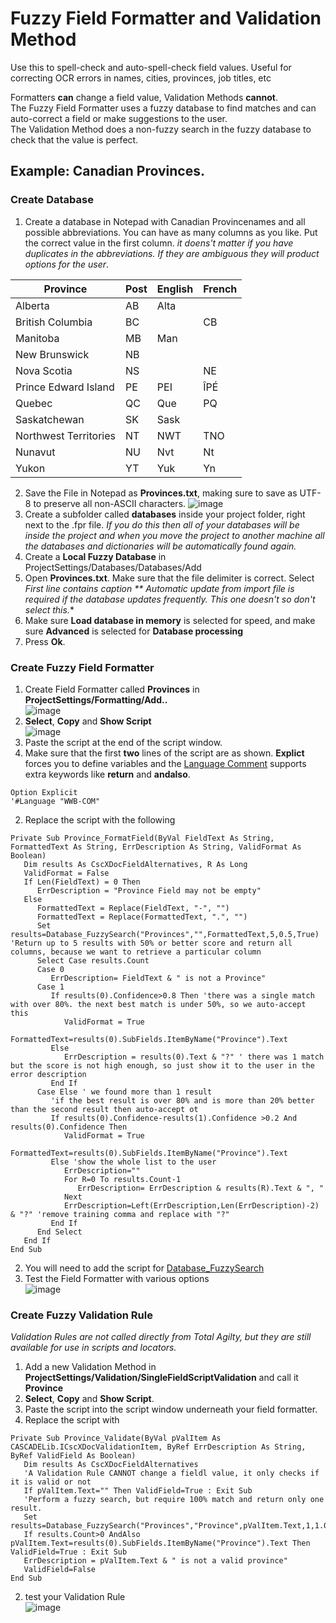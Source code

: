 # Fuzzy Field Formatter and Validation Method

Use this to spell-check and auto-spell-check field values. Useful for correcting OCR errors in names, cities, provinces, job titles, etc

Formatters **can** change a field value, Validation Methods **cannot**.    
The Fuzzy Field Formatter uses a fuzzy database to find matches and can auto-correct a field or make suggestions to the user.  
The Validation Method does a non-fuzzy search in the fuzzy database to check that the value is perfect.

## Example: Canadian Provinces.

### Create Database
1. Create a database in Notepad with Canadian Provincenames and all possible abbreviations. You can have as many columns as you like. Put the correct value in the first column. *it doens't matter if you have duplicates in the abbreviations. If they are ambiguous they will product options for the user*.

Province|Post|English|French
--------|----|--|--
Alberta|AB|Alta|
British Columbia|BC||CB
Manitoba|MB|Man|
New Brunswick|NB||
Nova Scotia|NS||NE
Prince Edward Island|PE|PEI|ÎPÉ
Quebec|QC|Que|PQ
Saskatchewan|SK|Sask|
Northwest Territories|NT|NWT|TNO
Nunavut|NU|Nvt|Nt
Yukon|YT|Yuk|Yn
2. Save the File in Notepad as **Provinces.txt**, making sure to save as UTF-8 to preserve all non-ASCII characters.
![image](https://user-images.githubusercontent.com/47416964/76402246-713e5f00-6383-11ea-9d7e-59e559953926.png)
2. Create a subfolder called **databases** inside your project folder, right next to the .fpr file. *If you do this then all of your databases will be inside the project and when you move the project to another machine all the databases and dictionaries will be automatically found again.*
1. Create a **Local Fuzzy Database** in ProjectSettings/Databases/Databases/Add
1. Open **Provinces.txt**. Make sure that the file delimiter is correct. Select **First line contains caption*
** *Automatic update from import file* is required if the database updates frequently. This one doesn't so don't select this.**
1. Make sure **Load database in memory** is selected for speed, and make sure **Advanced** is selected for **Database processing**
1. Press **Ok**.
### Create Fuzzy Field Formatter
1. Create Field Formatter called **Provinces** in **ProjectSettings/Formatting/Add..**  
    ![image](https://user-images.githubusercontent.com/47416964/76403678-8c11d300-6385-11ea-92ba-446a5ea5be9f.png)
1. **Select**, **Copy** and **Show Script**  
    ![image](https://user-images.githubusercontent.com/47416964/76403778-b82d5400-6385-11ea-98fe-e61151a44dad.png)
1. Paste the script at the end of the script window.
1. Make sure that the first **two** lines of the script are as shown. **Explict** forces you to define variables and the  [Language Comment](https://www.winwrap.com/web2/basic/#!/ref/WWB-doc_language_def.htm) supports extra keywords like **return** and **andalso**.
```VBA
Option Explicit
'#Language "WWB-COM"
````
2. Replace the script with the following
```VBA
Private Sub Province_FormatField(ByVal FieldText As String, FormattedText As String, ErrDescription As String, ValidFormat As Boolean)
   Dim results As CscXDocFieldAlternatives, R As Long
   ValidFormat = False
   If Len(FieldText) = 0 Then
      ErrDescription = "Province Field may not be empty"
   Else
      FormattedText = Replace(FieldText, "-", "")
      FormattedText = Replace(FormattedText, ".", "")
      Set results=Database_FuzzySearch("Provinces","",FormattedText,5,0.5,True) 'Return up to 5 results with 50% or better score and return all columns, because we want to retrieve a particular column
      Select Case results.Count
      Case 0
         ErrDescription= FieldText & " is not a Province"
      Case 1
         If results(0).Confidence>0.8 Then 'there was a single match with over 80%. the next best match is under 50%, so we auto-accept this
            ValidFormat = True
            FormattedText=results(0).SubFields.ItemByName("Province").Text
         Else
            ErrDescription = results(0).Text & "?" ' there was 1 match but the score is not high enough, so just show it to the user in the error description
         End If
      Case Else ' we found more than 1 result
         'if the best result is over 80% and is more than 20% better than the second result then auto-accept ot
         If results(0).Confidence-results(1).Confidence >0.2 And results(0).Confidence Then
            ValidFormat = True
            FormattedText=results(0).SubFields.ItemByName("Province").Text
         Else 'show the whole list to the user
            ErrDescription=""
            For R=0 To results.Count-1
               ErrDescription= ErrDescription & results(R).Text & ", "
            Next
            ErrDescription=Left(ErrDescription,Len(ErrDescription)-2) & "?" 'remove training comma and replace with "?"
         End If
      End Select
   End If
End Sub
```
2. You will need to add the script for [Database_FuzzySearch](https://github.com/KofaxRPA/KTScripts/blob/master/Database_FuzzySearch.vb)
2. Test the Field Formatter with various options  
![image](https://user-images.githubusercontent.com/47416964/76406397-f0369600-6389-11ea-9d7e-64136be9feee.png)

### Create Fuzzy Validation Rule
*Validation Rules are not called directly from Total Agilty, but they are still available for use in scripts and locators.*
1. Add a new Validation Method in **ProjectSettings/Validation/SingleFieldScriptValidation** and call it **Province**
1. **Select**, **Copy** and **Show Script**.
1. Paste the script into the script window underneath your field formatter.
1. Replace the script with
```VBA
Private Sub Province_Validate(ByVal pValItem As CASCADELib.ICscXDocValidationItem, ByRef ErrDescription As String, ByRef ValidField As Boolean)
   Dim results As CscXDocFieldAlternatives
   'A Validation Rule CANNOT change a fieldl value, it only checks if it is valid or not
   If pValItem.Text="" Then ValidField=True : Exit Sub
   'Perform a fuzzy search, but require 100% match and return only one result.
   Set results=Database_FuzzySearch("Provinces","Province",pValItem.Text,1,1.00,True)
   If results.Count>0 AndAlso pValItem.Text=results(0).SubFields.ItemByName("Province").Text Then ValidField=True : Exit Sub
   ErrDescription = pValItem.Text & " is not a valid province"
   ValidField=False
End Sub
```
2. test your Validation Rule  
![image](https://user-images.githubusercontent.com/47416964/76409371-91bfe680-638e-11ea-99eb-f78f36b5ad06.png)
